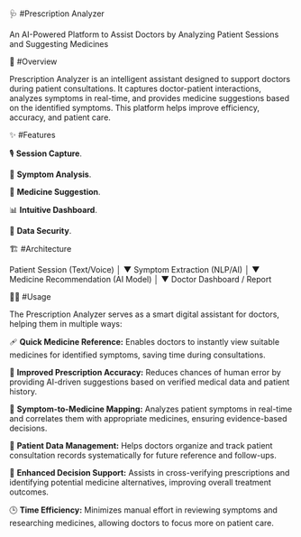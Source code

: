 🩺 #Prescription Analyzer

An AI-Powered Platform to Assist Doctors by Analyzing Patient Sessions and Suggesting Medicines


🚀 #Overview

Prescription Analyzer is an intelligent assistant designed to support doctors during patient consultations. It captures doctor-patient interactions, analyzes symptoms in real-time, and provides medicine suggestions based on the identified symptoms. This platform helps improve efficiency, accuracy, and patient care.


✨ #Features

🎙 **Session Capture**.

🧠 **Symptom Analysis**.

💊 **Medicine Suggestion**.

📊 **Intuitive Dashboard**.

🔐 **Data Security**.


🏗 #Architecture

Patient Session (Text/Voice) 
           │
           ▼
     Symptom Extraction (NLP/AI)
           │
           ▼
   Medicine Recommendation (AI Model)
           │
           ▼
   Doctor Dashboard / Report


🧑‍⚕️ #Usage

The Prescription Analyzer serves as a smart digital assistant for doctors, helping them in multiple ways:

🩹 **Quick Medicine Reference:**
Enables doctors to instantly view suitable medicines for identified symptoms, saving time during consultations.

🎯 **Improved Prescription Accuracy:**
Reduces chances of human error by providing AI-driven suggestions based on verified medical data and patient history.

🧠 **Symptom-to-Medicine Mapping:**
Analyzes patient symptoms in real-time and correlates them with appropriate medicines, ensuring evidence-based decisions.

📁 **Patient Data Management:**
Helps doctors organize and track patient consultation records systematically for future reference and follow-ups.

💬 **Enhanced Decision Support:**
Assists in cross-verifying prescriptions and identifying potential medicine alternatives, improving overall treatment outcomes.

🕒 **Time Efficiency:**
Minimizes manual effort in reviewing symptoms and researching medicines, allowing doctors to focus more on patient care.





   
